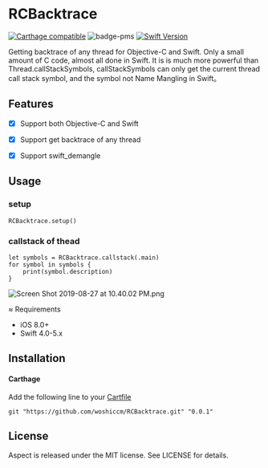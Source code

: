 # RCBacktrace

[![Carthage compatible](https://img.shields.io/badge/Carthage-compatible-4BC51D.svg?style=flat)](https://github.com/Carthage/Carthage)
![badge-pms](https://img.shields.io/badge/languages-Swift-orange.svg)
[![Swift Version](https://img.shields.io/badge/Swift-4.0--5.0.x-F16D39.svg?style=flat)](https://developer.apple.com/swift)

Getting backtrace of any thread for Objective-C and Swift. Only a small amount of C code, almost all done in Swift. 
It is is much more powerful than Thread.callStackSymbols, callStackSymbols can only get the current thread call stack symbol, and the symbol not Name Mangling in Swift。

## Features

- [x] Support both Objective-C and Swift
- [x] Support get backtrace of any thread
- [x] Support swift_demangle


## Usage

### setup

```
RCBacktrace.setup()

```

### callstack of thead

```
let symbols = RCBacktrace.callstack(.main)
for symbol in symbols {
    print(symbol.description)
}

```

![Screen Shot 2019-08-27 at 10.40.02 PM.png](https://upload-images.jianshu.io/upload_images/2086987-01248172e2c933e8.png?imageMogr2/auto-orient/strip%7CimageView2/2/w/1240)



≈ Requirements

- iOS 8.0+
- Swift 4.0-5.x


## Installation

#### Carthage
Add the following line to your [Cartfile](https://github.com/carthage/carthage)

```
git "https://github.com/woshiccm/RCBacktrace.git" "0.0.1"
```

## License

Aspect is released under the MIT license. See LICENSE for details.
